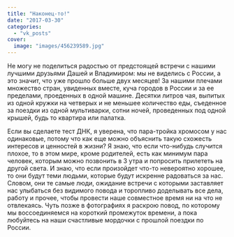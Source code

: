 ```yaml
---
title: "Наконец-то!"
date: "2017-03-30"
categories: 
  - "vk_posts"
cover:
  image: "images/456239589.jpg"
---
```


Не могу не поделиться радостью от предстоящей встречи с нашими лучшими друзьями Дашей и Владимиром: мы не виделись с России, а это значит, что уже прошло больше двух месяцев! За нашими плечами множество стран, увиденных вместе, куча городов в России и за ее пределами, проеденных в одной машине. Десятки литров чая, выпитых из одной кружки на четверых и не меньшее количество еды, съеденное за поездки из одной мультиварки, сотни ночей, проведенных под одной крышей, будь то квартира или палатка.

<!--more-->

Если вы сделаете тест ДНК, я уверена, что пара-тройка хромосом у нас одинаковые, потому что как еще можно объяснить такую схожесть интересов и ценностей в жизни? Я знаю, что если что-нибудь случится плохое, то в этом мире, кроме родителей, есть как минимум пара человек, которым можно позвонить в 3 утра и попросить прилететь на другой света. И знаю, что если произойдет что-то невероятно хорошее, то они будут теми людьми, которые будут искренне радоваться за нас. Словом, они те самые люди, ожидание встречи с которыми заставляет нас улыбаться без видимого повода и торопливо доделывать все дела, работу и прочее, чтобы провести наше совместное время ни на что не отвлекаясь. Чуть позже в фотографиях я раскрою повод, по которому мы воссоединяемся на короткий промежуток времени, а пока любуйтесь на наши счастливые мордочки с прошлой поездки по России.
